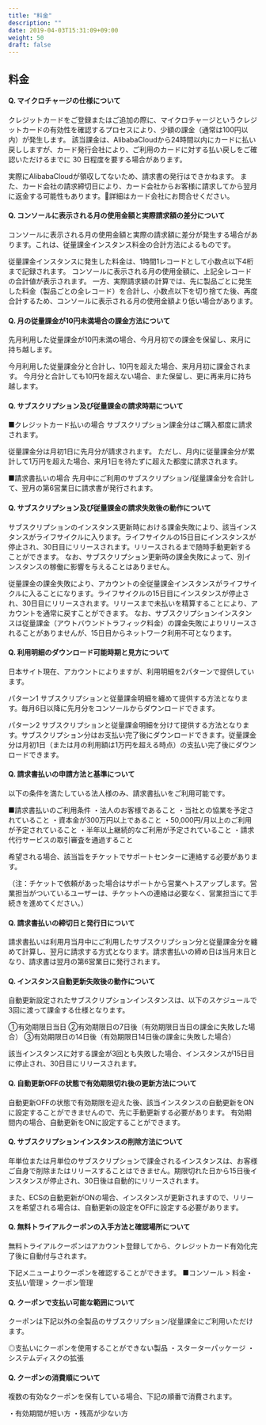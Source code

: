 ```yaml
---
title: "料金"
description: ""
date: 2019-04-03T15:31:09+09:00
weight: 50
draft: false
---
```


## 料金
#### Q. マイクロチャージの仕様について
クレジットカードをご登録またはご追加の際に、マイクロチャージというクレジットカードの有効性を確認するプロセスにより、少額の課金（通常は100円以内）が発生します。
該当課金は、AlibabaCloudから24時間以内にカードに払い戻ししますが、カード発行会社により、ご利用のカードに対する払い戻しをご確認いただけるまでに 30 日程度を要する場合があります。

実際にAlibabaCloudが領収してないため、請求書の発行はできかねます。
また、カード会社の請求締切日により、カード会社からお客様に請求してから翌月に返金する可能性もあります。詳細はカード会社にお問合せください。
#### Q. コンソールに表示される月の使用金額と実際請求額の差分について
コンソールに表示される月の使用金額と実際の請求額に差分が発生する場合があります。これは、従量課金インスタンス料金の合計方法によるものです。

従量課金インスタンスに発生した料金は、1時間1レコードとして小数点以下4桁まで記録されます。
コンソールに表示される月の使用金額に、上記全レコードの合計値が表示されます。
一方、実際請求額の計算では、先に製品ごとに発生した料金（製品ごとの全レコード）を合計し、小数点以下を切り捨てた後、再度合計するため、コンソールに表示される月の使用金額より低い場合があります。
#### Q. 月の従量課金が10円未満場合の課金方法について
先月利用した従量課金が10円未満の場合、今月月初での課金を保留し、来月に持ち越します。

今月利用した従量課金分と合計し、10円を超えた場合、来月月初に課金されます。
今月分と合計しても10円を超えない場合、また保留し、更に再来月に持ち越します。
#### Q. サブスクリプション及び従量課金の請求時期について
■クレジットカード払いの場合
サブスクリプション課金分はご購入都度に請求されます。

従量課金分は月初1日に先月分が請求されます。
ただし、月内に従量課金分が累計して1万円を超えた場合、来月1日を待たずに超えた都度に請求されます。

■請求書払いの場合
先月中にご利用のサブスクリプション/従量課金分を合計して、翌月の第6営業日に請求書が発行されます。
#### Q. サブスクリプション及び従量課金の請求失敗後の動作について
サブスクリプションのインスタンス更新時における課金失敗により、該当インスタンスがライフサイクルに入ります。ライフサイクルの15日目にインスタンスが停止され、30日目にリリースされます。リリースされるまで随時手動更新することができます。
なお、サブスクリプション更新時の課金失敗によって、別インスタンスの稼働に影響を与えることはありません。

従量課金の課金失敗により、アカウントの全従量課金インスタンスがライフサイクルに入ることになります。ライフサイクルの15日目にインスタンスが停止され、30日目にリリースされます。リリースまで未払いを精算することにより、アカウントを通常に戻すことができます。
なお、サブスクリプションインスタンスは従量課金（アウトバウンドトラフィック料金）の課金失敗によりリリースされることがありませんが、15日目からネットワーク利用不可となります。
#### Q. 利用明細のダウンロード可能時期と見方について
日本サイト現在、アカウントによりますが、利用明細を2パターンで提供しています。

パターン1
サブスクリプションと従量課金明細を纏めて提供する方法となります。毎月6日以降に先月分をコンソールからダウンロードできます。

パターン2
サブスクリプションと従量課金明細を分けて提供する方法となります。サブスクリプション分はお支払い完了後にダウンロードできます。従量課金分は月初1日（または月の利用額は1万円を超える時点）の支払い完了後にダウンロードできます。
#### Q. 請求書払いの申請方法と基準について
以下の条件を満たしている法人様のみ、請求書払いをご利用可能です。

■請求書払いのご利用条件 
・法人のお客様であること 
・当社との協業を予定されていること
・資本金が300万円以上であること 
・50,000円/月以上のご利用が予定されていること 
・半年以上継続的なご利用が予定されていること
・請求代行サービスの取引審査を通過すること

希望される場合、該当旨をチケットでサポートセンターに連絡する必要があります。

（注：チケットで依頼があった場合はサポートから営業へトスアップします。営業担当がついているユーザーは、チケットへの連絡は必要なく、営業担当にて手続きを進めてください。）
#### Q. 請求書払いの締切日と発行日について
請求書払いは利用月当月中にご利用したサブスクリプション分と従量課金分を纏めて計算し、翌月に請求する方式となります。請求書払いの締め日は当月末日となり、請求書は翌月の第6営業日に発行されます。
#### Q. インスタンス自動更新失敗後の動作について
自動更新設定されたサブスクリプションインスタンスは、以下のスケジュールで3回に渡って課金する仕様となります。

①有効期限日当日
②有効期限日の7日後（有効期限日当日の課金に失敗した場合）
③有効期限日の14日後（有効期限日14日後の課金に失敗した場合）

該当インスタンスに対する課金が3回とも失敗した場合、インスタンスが15日目に停止され、30日目にリリースされます。
#### Q. 自動更新OFFの状態で有効期限切れ後の更新方法について
自動更新OFFの状態で有効期限を迎えた後、該当インスタンスの自動更新をONに設定することができませんので、先に手動更新する必要があります。
有効期間内の場合、自動更新をONに設定することができます。
#### Q. サブスクリプションインスタンスの削除方法について
年単位または月単位のサブスクリプションで課金されるインスタンスは、お客様ご自身で削除またはリリースすることはできません。期限切れた日から15日後インスタンスが停止され、30日後は自動的にリリースされます。

また、ECSの自動更新がONの場合、インスタンスが更新されますので、リリースを希望される場合は、自動更新の設定をOFFに設定する必要があります。
#### Q. 無料トライアルクーポンの入手方法と確認場所について
無料トライアルクーポンはアカウント登録してから、クレジットカード有効化完了後に自動付与されます。

下記メニューよりクーポンを確認することができます。
■コンソール > 料金・支払い管理 > クーポン管理
#### Q. クーポンで支払い可能な範囲について
クーポンは下記以外の全製品のサブスクリプション/従量課金にご利用いただけます。

◎支払いにクーポンを使用することができない製品
・スターターパッケージ
・システムディスクの拡張
#### Q. クーポンの消費順について
複数の有効なクーポンを保有している場合、下記の順番で消費されます。

・有効期間が短い方
・残高が少ない方
